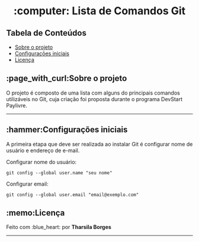 <h1 align="center">:computer: Lista de Comandos Git</h1>
 
<h2>Tabela de Conteúdos</h2>
 <ul>
  <li><a href="#sobre-o-projeto">Sobre o projeto</a></li>
   <li><a href="#configuracoes-iniciais">Configurações iniciais</a></li>

  <li><a href="#licença">Licença</a></li>
 </ul>
  
<h2 id="sobre-o-projeto"> :page_with_curl:Sobre o projeto</h2>
<p>O projeto é composto de uma lista com alguns do principais comandos utilizáveis no Git, cuja criação foi proposta durante o programa DevStart Paylivre.<p>
<hr>

<h2 id="configuracoes-iniciais">:hammer:Configurações iniciais</h2>
<p>A primeira etapa que deve ser realizada ao instalar Git é configurar nome de usuário e endereço de e-mail.</p>

Configurar nome do usuário:
```
git config --global user.name "seu nome"
```

Configurar email:
```
git config --global user.email "email@exemplo.com"
```

<h2 id="licença">:memo:Licença</h2>
<p> Feito com :blue_heart: por <strong>Tharsila Borges</strong></p>

<hr>
